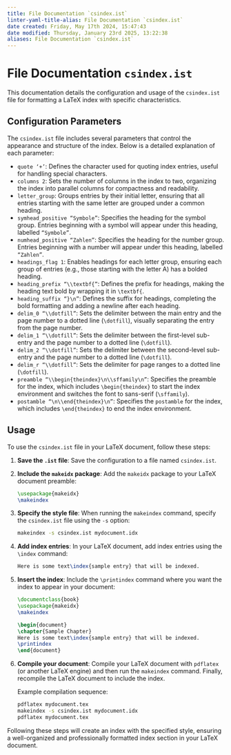 ```yaml
---
title: File Documentation `csindex.ist`
linter-yaml-title-alias: File Documentation `csindex.ist`
date created: Friday, May 17th 2024, 15:47:43
date modified: Thursday, January 23rd 2025, 13:22:38
aliases: File Documentation `csindex.ist`
---
```


# File Documentation `csindex.ist`

This documentation details the configuration and usage of the `csindex.ist` file for formatting a LaTeX index with specific characteristics.

## Configuration Parameters

The `csindex.ist` file includes several parameters that control the appearance and structure of the index. Below is a detailed explanation of each parameter:

- `quote ‘+’`: Defines the character used for quoting index entries, useful for handling special characters.  
- `columns 2`: Sets the number of columns in the index to two, organizing the index into parallel columns for compactness and readability.
- `letter_group`: Groups entries by their initial letter, ensuring that all entries starting with the same letter are grouped under a common heading.
- `symhead_positive “Symbole”`: Specifies the heading for the symbol group. Entries beginning with a symbol will appear under this heading, labelled `“Symbole”`.
- `numhead_positive “Zahlen”`: Specifies the heading for the number group. Entries beginning with a number will appear under this heading, labelled `“Zahlen”`.
- `headings_flag 1`: Enables headings for each letter group, ensuring each group of entries (e.g., those starting with the letter A) has a bolded heading.
- `heading_prefix “\\textbf{”`: Defines the prefix for headings, making the heading text bold by wrapping it in `\textbf{`.
- `heading_suffix “}\n”`: Defines the suffix for headings, completing the bold formatting and adding a newline after each heading.
- `delim_0 “\\dotfill”`: Sets the delimiter between the main entry and the page number to a dotted line (`\dotfill`), visually separating the entry from the page number.
- `delim_1 “\\dotfill”`: Sets the delimiter between the first-level sub-entry and the page number to a dotted line (`\dotfill`).
- `delim_2 “\\dotfill”`: Sets the delimiter between the second-level sub-entry and the page number to a dotted line (`\dotfill`).
- `delim_r “\\dotfill”`: Sets the delimiter for page ranges to a dotted line (`\dotfill`).
- `preamble “\\begin{theindex}\n\\sffamily\n”`: Specifies the preamble for the index, which includes `\begin{theindex}` to start the index environment and switches the font to sans-serif (`\sffamily`).
- `postamble “\n\\end{theindex}\n”`: Specifies the `postamble` for the index, which includes `\end{theindex}` to end the index environment.

## Usage

To use the `csindex.ist` file in your LaTeX document, follow these steps:

1. **Save the `.ist` file**: Save the configuration to a file named `csindex.ist`.
2. **Include the `makeidx` package**: Add the `makeidx` package to your LaTeX document preamble:

   ```latex
   \usepackage{makeidx}
   \makeindex
   ```

3. **Specify the style file**: When running the `makeindex` command, specify the `csindex.ist` file using the `-s` option:

   ```sh
   makeindex -s csindex.ist mydocument.idx
   ```

4. **Add index entries**: In your LaTeX document, add index entries using the `\index` command:

   ```latex
   Here is some text\index{sample entry} that will be indexed.
   ```

5. **Insert the index**: Include the `\printindex` command where you want the index to appear in your document:

   ```latex
   \documentclass{book}
   \usepackage{makeidx}
   \makeindex

   \begin{document}
   \chapter{Sample Chapter}
   Here is some text\index{sample entry} that will be indexed.
   \printindex
   \end{document}
   ```

6. **Compile your document**: Compile your LaTeX document with `pdflatex` (or another LaTeX engine) and then run the `makeindex` command. Finally, recompile the LaTeX document to include the index.

   Example compilation sequence:

   ```sh
   pdflatex mydocument.tex
   makeindex -s csindex.ist mydocument.idx
   pdflatex mydocument.tex
   ```

Following these steps will create an index with the specified style, ensuring a well-organized and professionally formatted index section in your LaTeX document.
